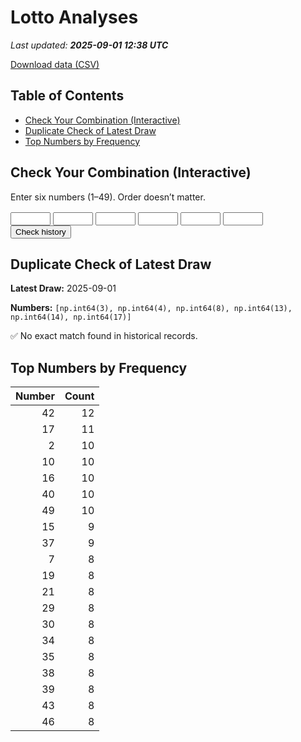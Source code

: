 # Lotto Analyses

_Last updated: **2025-09-01 12:38 UTC**_

[Download data (CSV)](./assets/sgtoto.csv)

## Table of Contents
- [Check Your Combination (Interactive)](#check-your-combination-(interactive))
- [Duplicate Check of Latest Draw](#duplicate-check-of-latest-draw)
- [Top Numbers by Frequency](#top-numbers-by-frequency)


## Check Your Combination (Interactive)

Enter six numbers (1–49). Order doesn’t matter.

<div id="combo-lookup" style="margin: 1rem 0;">
  <input id="n1" type="number" min="1" max="49" style="width:4rem;"> 
  <input id="n2" type="number" min="1" max="49" style="width:4rem;">
  <input id="n3" type="number" min="1" max="49" style="width:4rem;">
  <input id="n4" type="number" min="1" max="49" style="width:4rem;">
  <input id="n5" type="number" min="1" max="49" style="width:4rem;">
  <input id="n6" type="number" min="1" max="49" style="width:4rem;">
  <button id="lookup-btn">Check history</button>
  <div id="lookup-result" style="margin-top:0.5rem;font-weight:600;"></div>
</div>

<script src="./assets/lookup.js"></script>

## Duplicate Check of Latest Draw

**Latest Draw:** 2025-09-01

**Numbers:** `[np.int64(3), np.int64(4), np.int64(8), np.int64(13), np.int64(14), np.int64(17)]`

✅ No exact match found in historical records.

## Top Numbers by Frequency

| Number | Count |
|---:|---:|
| 42 | 12 |
| 17 | 11 |
| 2 | 10 |
| 10 | 10 |
| 16 | 10 |
| 40 | 10 |
| 49 | 10 |
| 15 | 9 |
| 37 | 9 |
| 7 | 8 |
| 19 | 8 |
| 21 | 8 |
| 29 | 8 |
| 30 | 8 |
| 34 | 8 |
| 35 | 8 |
| 38 | 8 |
| 39 | 8 |
| 43 | 8 |
| 46 | 8 |
